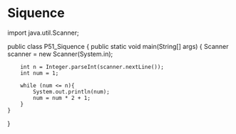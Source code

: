 # Siquence

import java.util.Scanner;

public class P51_Siquence {
    public static void main(String[] args) {
        Scanner scanner = new Scanner(System.in);

        int n = Integer.parseInt(scanner.nextLine());
        int num = 1;

        while (num <= n){
            System.out.println(num);
            num = num * 2 + 1;
        }
    }
}
